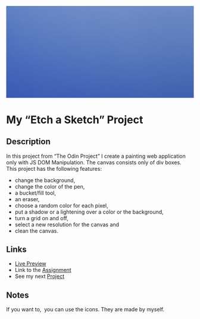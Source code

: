 ![preview gif](../img/construction.png) 

# My “Etch a Sketch” Project

## Description
In this project from “The Odin Project” I create a painting web application only with JS DOM Manipulation. The canvas consists only of div boxes. <br>
This project has the following features:
- change the background,
- change the color of the pen,
- a bucket/fill tool,
- an eraser,
- choose a random color for each pixel,
- put a shadow or a lightening over a color or the background,
- turn a grid on and off,
- select a new resolution for the canvas and
- clean the canvas.

## Links
- [Live Preview](https://tomsoerr.github.io/odin-etch-a-sketch/)
- Link to the [Assignment](https://www.theodinproject.com/lessons/foundations-etch-a-sketch)
- See my next [Project](https://github.com/TomSoerr/odin-calculator)

## Notes
If you want to,  you can use the icons. They are made by myself.
